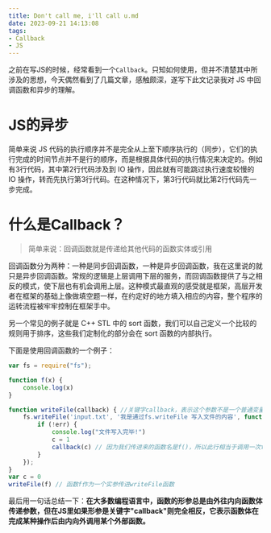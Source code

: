 ```yaml
---
title: Don't call me, i'll call u.md
date: 2023-09-21 14:13:08
tags: 
- Callback
- JS
---
```


之前在写JS的时候，经常看到一个`Callback`。只知如何使用，但并不清楚其中所涉及的思想，今天偶然看到了几篇文章，感触颇深，遂写下此文记录我对 JS 中回调函数和异步的理解。



# JS的异步

简单来说 JS 代码的执行顺序并不是完全从上至下顺序执行的（同步），它们的执行完成的时间节点并不是行的顺序，而是根据具体代码的执行情况来决定的。例如有3行代码，其中第2行代码涉及到 IO 操作，因此就有可能跳过执行速度较慢的 IO 操作，转而先执行第3行代码。在这种情况下，第3行代码就比第2行代码先一步完成。



# 什么是Callback？

> 简单来说：回调函数就是传递给其他代码的函数实体或引用

回调函数分为两种：一种是同步回调函数，一种是异步回调函数，我在这里说的就只是异步回调函数。常规的逻辑是上层调用下层的服务，而回调函数提供了与之相反的模式，使下层也有机会调用上层。这种模式最直观的感受就是框架，高层开发者在框架的基础上像做填空题一样，在约定好的地方填入相应的内容，整个程序的运转流程被牢牢控制在框架手中。

另一个常见的例子就是 C++ STL 中的 sort 函数，我们可以自己定义一个比较的规则用于排序，这些我们定制化的部分会在 sort 函数的内部执行。

下面是使用回调函数的一个例子：

```javascript
var fs = require("fs");

function f(x) {
    console.log(x)
}

function writeFile(callback) { //关键字callback，表示这个参数不是一个普通变量，而是一个函数
    fs.writeFile('input.txt', '我是通过fs.writeFile 写入文件的内容', function (err) {
        if (!err) {
            console.log("文件写入完毕!")
            c = 1
            callback(c) // 因为我们传进来的函数名是f()，所以此行相当于调用一次f(c)
        }
    });
}
var c = 0
writeFile(f) // 函数f作为一个实参传进writeFile函数
```

最后用一句话总结一下：**在大多数编程语言中，函数的形参总是由外往内向函数体传递参数，但在JS里如果形参是关键字"callback"则完全相反，它表示函数体在完成某种操作后由内向外调用某个外部函数。**

